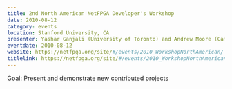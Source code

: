 ```yaml
---
title: 2nd North American NetFPGA Developer's Workshop
date: 2010-08-12
category: events
location: Stanford University, CA
presenter: Yashar Ganjali (University of Toronto) and Andrew Moore (Cambridge University)
eventdate: 2010-08-12
website: https://netfpga.org/site/#/events/2010_WorkshopNorthAmerican/
titlelink: https://netfpga.org/site/#/events/2010_WorkshopNorthAmerican/
---
```


Goal: Present and demonstrate new contributed projects
